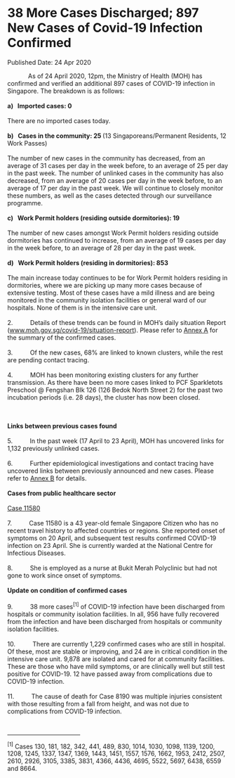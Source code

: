 <html>
    <meta http-equiv="Content-Type" content="text/html; charset=utf-8"/>
    <meta charset="utf-8"/>
    <title>38 More Cases Discharged; 897 New Cases of Covid-19 Infection Confirmed</title>
    <body><h1>38 More Cases Discharged; 897 New Cases of Covid-19 Infection Confirmed</h1>
    <p>Published Date: 24 Apr 2020</p> <p>&nbsp; &nbsp; &nbsp; &nbsp; &nbsp; &nbsp; As of 24 April 2020, 12pm, the Ministry of Health (MOH) has confirmed and verified an additional 897 cases of COVID-19 infection in Singapore. The breakdown is as follows:<br><strong><br>a)&nbsp; &nbsp;Imported cases: 0<br><br></strong>There are no imported cases today.&nbsp;&nbsp;<br><br><strong>b)&nbsp; &nbsp;</strong><strong>Cases in the community: 25 </strong>(13 Singaporeans/Permanent Residents, 12 Work Passes)<br><br>The number of new cases in the community has decreased, from an average of 31 cases per day in the week before, to an average of 25 per day in the past week. The number of unlinked cases in the community has also decreased, from an average of 20 cases per day in the week before, to an average of 17 per day in the past week.&nbsp;We will continue to closely monitor these numbers, as well as the cases detected through our surveillance programme.<br><br><strong>c)&nbsp; &nbsp;</strong><strong>Work Permit holders (residing outside dormitories): 19<br><br></strong>The number of new cases amongst Work Permit holders residing outside dormitories has continued to increase, from an average of 19 cases per day in the week before, to an average of 28 per day in the past week.&nbsp;<br><br><strong>d)&nbsp; &nbsp;</strong><strong>Work Permit holders (residing in dormitories): 853&nbsp;<br><br></strong>The main increase today continues to be for Work Permit holders residing in dormitories, where we are picking up many more cases because of extensive testing. Most of these cases have a mild illness and are being monitored in the community isolation facilities or general ward of our hospitals. None of them is in the intensive care unit.&nbsp;<br><br>2.&nbsp; &nbsp; &nbsp; &nbsp; &nbsp; Details of these trends can be found in MOH’s daily situation Report (<a href="http://www.moh.gov.sg/covid-19/situation-report">www.moh.gov.sg/covid-19/situation-report</a>). Please refer to <u><a href="https://www-moh-gov-sg-admin.cwp.sg/docs/librariesprovider5/pressroom/press-releases/annex-a---summary-of-confirmed-cases-(24-apr).pdf?sfvrsn=43bbf4c9_0" title="" class="" target="">Annex A</a></u> for the summary of the confirmed cases.<br><br>3.&nbsp; &nbsp; &nbsp; &nbsp; &nbsp; Of the new cases, 68% are linked to known clusters, while the rest are pending contact tracing.<br><br>4.&nbsp; &nbsp; &nbsp; &nbsp; &nbsp; MOH has been monitoring existing clusters for any further transmission. As there have been no more cases linked to PCF Sparkletots Preschool @ Fengshan Blk 126 (126 Bedok North Street 2) for the past two incubation periods (i.e. 28 days), the cluster has now been closed.</p><p><br><br><strong>Links between previous cases found<br><br></strong>5.&nbsp; &nbsp; &nbsp; &nbsp; &nbsp;&nbsp;In the past week (17 April to 23 April), MOH has uncovered links for 1,132 previously unlinked cases.<br><br>6.&nbsp; &nbsp; &nbsp; &nbsp; &nbsp;&nbsp;Further epidemiological investigations and contact tracing have uncovered links between previously announced and new cases. Please refer to <u><a href="/docs/librariesprovider5/pressroom/press-releases/annex-b---links-between-previously-announced-and-new-cases-(24-apr).pdf?sfvrsn=46ef5492_0" title="Annex B">Annex B</a></u> for details.<br><br><strong>Cases from public healthcare sector<br><br></strong><u>Case 11580<br></u><br>7.&nbsp; &nbsp; &nbsp; &nbsp; &nbsp;&nbsp;Case 11580 is a 43 year-old female Singapore Citizen who has no recent travel history to affected countries or regions. She reported onset of symptoms on 20 April, and subsequent test results confirmed COVID-19 infection on 23 April. She is currently warded at the National Centre for Infectious Diseases.<br><br>8.&nbsp; &nbsp; &nbsp; &nbsp; &nbsp;&nbsp;She is employed as a nurse at Bukit Merah Polyclinic but had not gone to work since onset of symptoms.<br><br><strong>Update on condition of confirmed cases<br><br></strong>9.&nbsp; &nbsp; &nbsp; &nbsp; &nbsp;&nbsp;38 more cases<sup>[1]</sup>&nbsp;of COVID-19 infection have been discharged from hospitals or community isolation facilities. In all, 956 have fully recovered from the infection and have been discharged from hospitals or community isolation facilities.<br><br>10.&nbsp; &nbsp; &nbsp; &nbsp; &nbsp;&nbsp;There are currently 1,229 confirmed cases who are still in hospital. Of these, most are stable or improving, and 24 are in critical condition in the intensive care unit. 9,878 are isolated and cared for at community facilities. These are those who have mild symptoms, or are clinically well but still test positive for COVID-19. 12 have passed away from complications due to COVID-19 infection.<br><br>11.&nbsp; &nbsp; &nbsp; &nbsp; &nbsp;&nbsp;The cause of death for Case 8190 was multiple injuries consistent with those resulting from a fall from height, and was not due to complications from COVID-19 infection.</p> <div><br clear="all"> <hr align="left" size="1" width="33%"> <div id="ftn1"> <p><sup>[1]</sup>&nbsp;Cases 130, 181, 182, 342, 441, 489, 830, 1014, 1030, 1098, 1139, 1200, 1208, 1245, 1337, 1347, 1369, 1443, 1451, 1557, 1576, 1662, 1953, 2412, 2507, 2610, 2926, 3105, 3385, 3831, 4366, 4436, 4695, 5522, 5697, 6438, 6559 and 8664.</p> </div> </div></body>
</html>